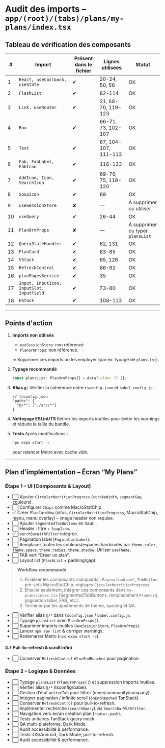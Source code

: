 # Audit des imports – `app/(root)/(tabs)/plans/my-plans/index.tsx`

## Tableau de vérification des composants

| # | Import | Présent dans le fichier | Lignes utilisées | Statut |
|---|--------|-------------------------|------------------|--------|
| 1 | `React, useCallback, useState` | ✔︎ | 20-24, 50, 56 | OK |
| 2 | `FlashList` | ✔︎ | 82-114 | OK |
| 3 | `Link, useRouter` | ✔︎ | 21, 68-70, 119-123 | OK |
| 4 | `Box` | ✔︎ | 66-71, 73, 102-107 | OK |
| 5 | `Text` | ✔︎ | 67, 104-107, 111-113 | OK |
| 6 | `Fab, FabLabel, FabIcon` | ✔︎ | 116-123 | OK |
| 7 | `AddIcon, Icon, SearchIcon` | ✔︎ | 69-70, 75, 118-120 | OK |
| 8 | `SoupIcon` | ✔︎ | 69 | OK |
| 9 | `useSessionStore` | ✘ | — | À supprimer ou utiliser |
|10 | `useQuery` | ✔︎ | 26-44 | OK |
|11 | `PlanOrmProps` | ✘ | — | À supprimer ou typer `plansList` |
|12 | `QueryStateHandler` | ✔︎ | 62, 131 | OK |
|13 | `PlanCard` | ✔︎ | 83-85 | OK |
|14 | `VStack` | ✔︎ | 65, 126 | OK |
|15 | `RefreshControl` | ✔︎ | 86-92 | OK |
|16 | `planPagesService` | ✔︎ | 35 | OK |
|17 | `Input, InputIcon, InputSlot, InputField` | ✔︎ | 73-80 | OK |
|18 | `HStack` | ✔︎ | 108-113 | OK |

---

## Points d'action

1. **Imports non utilisés**
   - `useSessionStore`: non référencé.
   - `PlanOrmProps`: non référencé.

   ➜ Supprimer ces imports ou les employer (par ex. typage de `plansList`).

2. **Typage recommandé**
   ```ts
   const plansList: PlanOrmProps[] = data?.plans ?? [];
   ```

3. **Alias `@/`**
   Vérifier la cohérence entre `tsconfig.json` et `babel.config.js`:
   ```jsonc
   // tsconfig.json
   "paths": {
     "@/*": ["./src/*"]
   }
   ```

4. **Nettoyage ESLint/TS**
   Retirer les imports inutiles pour éviter les warnings et réduire la taille du bundle.

5. **Tests**
   Après modifications :
   ```bash
   npx expo start -c
   ```
   pour relancer Metro avec cache vidé.

---

## Plan d’implémentation – Écran “My Plans”

### Étape 1 – UI (Composants & Layout)
- ⬜ Ajuster `CircularNutritionProgress` (`strokeWidth`, `segmentGap`, couleurs).
- ⬜ Configurer `Chips` comme MacroStatChip.
- ✅ Créer `PlanCardNew` (infos, `CircularNutritionProgress`, MacroStatChip, menu, menu overlay) – image header non requise.
- ⬜ Ajouter `SegmentedTabButtons` en haut.
- ⬜ Header : titre + `SoupIcon`.
- ✅ `SearchBarWithFilter` intégrée.
- ⬜ Pagination label (`PaginationLabel`).
- ⬜ Remplacer toutes les couleurs/espaces hardcodés par `theme.color`, `theme.space`, `theme.radius`, `theme.shadow`. Utiliser `useTheme`. 
- ⬜ FAB vert “Créer un plan”.
- ⬜ Layout list (`FlashList` + padding/gap).

> **Workflow recommandé**
> 1. Finaliser les composants manquants : `PaginationLabel`, `FabButton`, pré-sets MacroStatChip, réglages `CircularNutritionProgress`.
> 2. Ensuite seulement, intégrer ces composants dans `my-plans/index.tsx` (SegmentedTabButtons, remplacement `PlanCard`, pagination label, FAB, etc.).
> 3. Terminer par les ajustements de thème, spacing et QA.

- ⬜ Vérifier alias `@/*` dans `tsconfig.json` / `babel.config.js`.
- ⬜ Typage `plansList` avec `PlanOrmProps[]`.
- ⬜ Supprimer imports inutiles (`useSessionStore`, `PlanOrmProps`).
- ⬜ Lancer `npm run lint` & corriger warnings.
- ⬜ Redémarrer Metro (`npx expo start -c`).

#### 3.7 Pull-to-refresh & scroll infini
- ⬜ Conserver `RefreshControl` et `onEndReached` pour pagination.

### Étape 2 – Logique & Données
- ⬜ Typage `plansList` (`PlanOrmProps[]`) et suppression imports inutiles.
- ⬜ Vérifier alias `@/*` (tsconfig/babel).
- ⬜ Gestion d’état `activeTab` pour filtrer (mine/community/company).
- ⬜ Intégrer pagination / infinite scroll (`onEndReached` TanStack).
- ⬜ Conserver `RefreshControl` pour pull-to-refresh.
- ⬜ Implémenter recherche (`searchQuery`) via `SearchBarWithFilter`.
- ⬜ Navigation vers écran création plan (`router.push`).
- ⬜ Tests unitaires TanStack query mock.
- ⬜ QA multi-plateforme, Dark Mode.
- ⬜ Audit accessibilité & performance.
- ⬜ Tests iOS/Android, Dark Mode, pull-to-refresh.
- ⬜ Audit accessibilité & performance.
